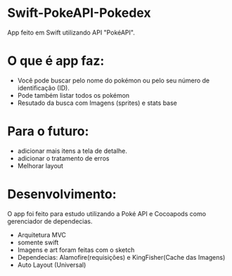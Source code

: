 # Swift-PokeAPI-Pokedex
App feito em Swift utilizando API "PokéAPI".


# O que é app faz:

- Você pode buscar pelo nome do pokémon ou pelo seu número de identificação (ID).
- Pode também listar todos os pokémon
- Resutado da busca com Imagens (sprites) e stats base

# Para o futuro:
- adicionar mais itens a tela de detalhe.
- adicionar o tratamento de erros
- Melhorar layout


# Desenvolvimento:
O app foi feito para estudo utilizando a Poké API e Cocoapods como gerenciador de dependecias.
- Arquitetura MVC
- somente swift
- Imagens e art foram feitas com o sketch
- Dependecias: Alamofire(requisições) e KingFisher(Cache das Imagens)
- Auto Layout (Universal)
